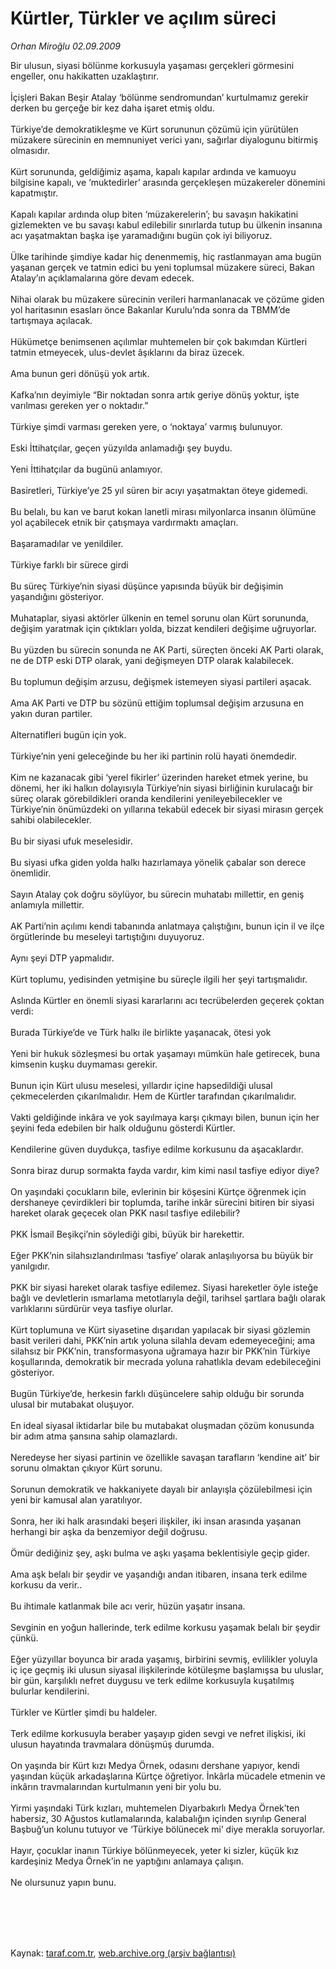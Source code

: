 # Kürtler, Türkler ve açılım süreci

*Orhan Miroğlu 02.09.2009*

<div class="taraf_structure_2col_1zq">
<div class="margen_n">



 <p>Bir ulusun, siyasi bölünme korkusuyla yaşaması gerçekleri görmesini engeller, onu hakikatten uzaklaştırır. <br/><br/>İçişleri Bakan Beşir Atalay ‘bölünme sendromundan’ kurtulmamız gerekir derken bu gerçeğe bir kez daha işaret etmiş oldu. <br/><br/>Türkiye’de demokratikleşme ve Kürt sorununun çözümü için yürütülen müzakere sürecinin en memnuniyet verici yanı, sağırlar diyalogunu bitirmiş olmasıdır. <br/><br/>Kürt sorununda, geldiğimiz aşama, kapalı kapılar ardında ve kamuoyu bilgisine kapalı, ve ‘muktedirler’ arasında gerçekleşen müzakereler dönemini kapatmıştır. <br/><br/>Kapalı kapılar ardında olup biten ‘müzakerelerin’; bu savaşın hakikatini gizlemekten ve bu savaşı kabul edilebilir sınırlarda tutup bu ülkenin insanına acı yaşatmaktan başka işe yaramadığını bugün çok iyi biliyoruz. <br/><br/>Ülke tarihinde şimdiye kadar hiç denenmemiş, hiç rastlanmayan ama bugün yaşanan gerçek ve tatmin edici bu yeni toplumsal müzakere süreci, Bakan Atalay’ın açıklamalarına göre devam edecek. <br/><br/>Nihai olarak bu müzakere sürecinin verileri harmanlanacak ve çözüme giden yol haritasının esasları önce Bakanlar Kurulu’nda sonra da TBMM’de tartışmaya açılacak. <br/><br/>Hükümetçe benimsenen açılımlar muhtemelen bir çok bakımdan Kürtleri tatmin etmeyecek, ulus-devlet âşıklarını da biraz üzecek. <br/><br/>Ama bunun geri dönüşü yok artık. <br/><br/>Kafka’nın deyimiyle “Bir noktadan sonra artık geriye dönüş yoktur, işte varılması gereken yer o noktadır.” <br/><br/>Türkiye şimdi varması gereken yere, o ‘noktaya’ varmış bulunuyor. <br/><br/>Eski İttihatçılar, geçen yüzyılda anlamadığı şey buydu. <br/><br/>Yeni İttihatçılar da bugünü anlamıyor. <br/><br/>Basiretleri, Türkiye’ye 25 yıl süren bir acıyı yaşatmaktan öteye gidemedi. <br/><br/>Bu belalı, bu kan ve barut kokan lanetli mirası milyonlarca insanın ölümüne yol açabilecek etnik bir çatışmaya vardırmaktı amaçları. <br/><br/>Başaramadılar ve yenildiler. <br/><br/>Türkiye farklı bir sürece girdi <br/><br/>Bu süreç Türkiye’nin siyasi düşünce yapısında büyük bir değişimin yaşandığını gösteriyor. <br/><br/>Muhataplar, siyasi aktörler ülkenin en temel sorunu olan Kürt sorununda, değişim yaratmak için çıktıkları yolda, bizzat kendileri değişime uğruyorlar. <br/><br/>Bu yüzden bu sürecin sonunda ne AK Parti, süreçten önceki AK Parti olarak, ne de DTP eski DTP olarak, yani değişmeyen DTP olarak kalabilecek. <br/><br/>Bu toplumun değişim arzusu, değişmek istemeyen siyasi partileri aşacak. <br/><br/>Ama AK Parti ve DTP bu sözünü ettiğim toplumsal değişim arzusuna en yakın duran partiler. <br/><br/>Alternatifleri bugün için yok. <br/><br/>Türkiye’nin yeni geleceğinde bu her iki partinin rolü hayati önemdedir. <br/><br/>Kim ne kazanacak gibi ‘yerel fikirler’ üzerinden hareket etmek yerine, bu dönemi, her iki halkın dolayısıyla Türkiye’nin siyasi birliğinin kurulacağı bir süreç olarak görebildikleri oranda kendilerini yenileyebilecekler ve Türkiye’nin önümüzdeki on yıllarına tekabül edecek bir siyasi mirasın gerçek sahibi olabilecekler. <br/><br/>Bu bir siyasi ufuk meselesidir. <br/><br/>Bu siyasi ufka giden yolda halkı hazırlamaya yönelik çabalar son derece önemlidir. <br/><br/>Sayın Atalay çok doğru söylüyor, bu sürecin muhatabı millettir, en geniş anlamıyla millettir. <br/><br/>AK Parti’nin açılımı kendi tabanında anlatmaya çalıştığını, bunun için il ve ilçe örgütlerinde bu meseleyi tartıştığını duyuyoruz. <br/><br/>Aynı şeyi DTP yapmalıdır. <br/><br/>Kürt toplumu, yedisinden yetmişine bu süreçle ilgili her şeyi tartışmalıdır. <br/><br/>Aslında Kürtler en önemli siyasi kararlarını acı tecrübelerden geçerek çoktan verdi: <br/><br/>Burada Türkiye’de ve Türk halkı ile birlikte yaşanacak, ötesi yok <br/><br/>Yeni bir hukuk sözleşmesi bu ortak yaşamayı mümkün hale getirecek, buna kimsenin kuşku duymaması gerekir. <br/><br/>Bunun için Kürt ulusu meselesi, yıllardır içine hapsedildiği ulusal çekmecelerden çıkarılmalıdır. Hem de Kürtler tarafından çıkarılmalıdır. <br/><br/>Vakti geldiğinde inkâra ve yok sayılmaya karşı çıkmayı bilen, bunun için her şeyini feda edebilen bir halk olduğunu gösterdi Kürtler. <br/><br/>Kendilerine güven duydukça, tasfiye edilme korkusunu da aşacaklardır. <br/><br/>Sonra biraz durup sormakta fayda vardır, kim kimi nasıl tasfiye ediyor diye? <br/><br/>On yaşındaki çocukların bile, evlerinin bir köşesini Kürtçe öğrenmek için dershaneye çevirdikleri bir toplumda, tarihe inkâr sürecini bitiren bir siyasi hareket olarak geçecek olan PKK nasıl tasfiye edilebilir? <br/><br/>PKK İsmail Beşikçi’nin söylediği gibi, büyük bir harekettir. <br/><br/>Eğer PKK’nin silahsızlandırılması ‘tasfiye’ olarak anlaşılıyorsa bu büyük bir yanılgıdır. <br/><br/>PKK bir siyasi hareket olarak tasfiye edilemez. Siyasi hareketler öyle isteğe bağlı ve devletlerin ısmarlama metotlarıyla değil, tarihsel şartlara bağlı olarak varlıklarını sürdürür veya tasfiye olurlar. <br/><br/>Kürt toplumuna ve Kürt siyasetine dışarıdan yapılacak bir siyasi gözlemin basit verileri dahi, PKK’nin artık yoluna silahla devam edemeyeceğini; ama silahsız bir PKK’nin, transformasyona uğramaya hazır bir PKK’nin Türkiye koşullarında, demokratik bir mecrada yoluna rahatlıkla devam edebileceğini gösteriyor. <br/><br/>Bugün Türkiye’de, herkesin farklı düşüncelere sahip olduğu bir sorunda ulusal bir mutabakat oluşuyor. <br/><br/>En ideal siyasal iktidarlar bile bu mutabakat oluşmadan çözüm konusunda bir adım atma şansına sahip olamazlardı. <br/><br/>Neredeyse her siyasi partinin ve özellikle savaşan tarafların ‘kendine ait’ bir sorunu olmaktan çıkıyor Kürt sorunu. <br/><br/>Sorunun demokratik ve hakkaniyete dayalı bir anlayışla çözülebilmesi için yeni bir kamusal alan yaratılıyor. <br/><br/>Sonra, her iki halk arasındaki beşeri ilişkiler, iki insan arasında yaşanan herhangi bir aşka da benzemiyor değil doğrusu. <br/><br/>Ömür dediğiniz şey, aşkı bulma ve aşkı yaşama beklentisiyle geçip gider. <br/><br/>Ama aşk belalı bir şeydir ve yaşandığı andan itibaren, insana terk edilme korkusu da verir.. <br/><br/>Bu ihtimale katlanmak bile acı verir, hüzün yaşatır insana. <br/><br/>Sevginin en yoğun hallerinde, terk edilme korkusu yaşamak belalı bir şeydir çünkü. <br/><br/>Eğer yüzyıllar boyunca bir arada yaşamış, birbirini sevmiş, evlilikler yoluyla iç içe geçmiş iki ulusun siyasal ilişkilerinde kötüleşme başlamışsa bu uluslar, bir gün, karşılıklı nefret duygusu ve terk edilme korkusuyla kuşatılmış bulurlar kendilerini. <br/><br/>Türkler ve Kürtler şimdi bu haldeler. <br/><br/>Terk edilme korkusuyla beraber yaşayıp giden sevgi ve nefret ilişkisi, iki ulusun hayatında travmalara dönüşmüş durumda. <br/><br/>On yaşında bir Kürt kızı Medya Örnek, odasını dershane yapıyor, kendi yaşından küçük arkadaşlarına Kürtçe öğretiyor. İnkârla mücadele etmenin ve inkârın travmalarından kurtulmanın yeni bir yolu bu. <br/><br/>Yirmi yaşındaki Türk kızları, muhtemelen Diyarbakırlı Medya Örnek’ten habersiz, 30 Ağustos kutlamalarında, kalabalığın içinden sıyrılıp General Başbuğ’un kolunu tutuyor ve ‘Türkiye bölünecek mi’ diye merakla soruyorlar. <br/><br/>Hayır, çocuklar inanın Türkiye bölünmeyecek, yeter ki sizler, küçük kız kardeşiniz Medya Örnek’in ne yaptığını anlamaya çalışın. <br/><br/>Ne olursunuz yapın bunu.</p>
<br/>
<br/>
<br/>



<br/>


<div id="taraf_not">
</div>

</div>


</div>

Kaynak: [taraf.com.tr](http://taraf.com.tr:80/makale/7217.htm), [web.archive.org (arşiv bağlantısı)](http://web.archive.org/web/20100114121124/http://taraf.com.tr:80/makale/7217.htm)
